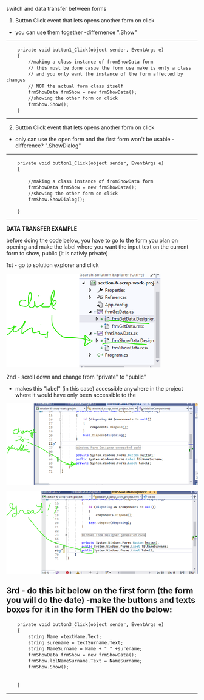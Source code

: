 switch and data transfer between forms



1. Button Click event that lets opens another form on click
- you can use them together
-differnence ".Show"
--------------------------------------------------------------------
        private void button1_Click(object sender, EventArgs e)
        {
            //making a class instance of fromShowData form
            // this must be done casue the form use make is only a class
            // and you only want the instance of the form affected by changes
            // NOT the actual form class itself
            frmShowData frmShow = new frmShowData();
            //showing the other form on click
            frmShow.Show();
        }
--------------------------------------------------------------------



2. Button Click event that lets opens another form on click
- only can use the open form and the first form won't be usable
-difference? ".ShowDialog"
--------------------------------------------------------------------
        private void button1_Click(object sender, EventArgs e)
        {

            //making a class instance of fromShowData form
            frmShowData frmShow = new frmShowData();
            //showing the other form on click
            frmShow.ShowDialog();

        }
--------------------------------------------------------------------



**DATA TRANSFER EXAMPLE**

before doing the code below, you have to go to the form you plan on opening
and make the label where you want the input text on the current form to show, public (it is nativly private)


1st - go to solution explorer and click


![solExplo](./data-transfer-pictures/solution-explorer-datatransfer.png "solution exploror 1")

2nd - scroll down and change from "private" to "public"
- makes this  "label" (in this case) accessible anywhere in the project where it would have only been accessible to the 

![codeView](./data-transfer-pictures/before-changing-to-pub.png "private to public")

![codeView](./data-transfer-pictures/after-changing-to-pub.png "private to public")


3rd - do this bit below on the first form (the form you will do the date)
-make the buttons and texts boxes for it in the form THEN do the below:
--------------------------------------------------------------------


        private void button3_Click(object sender, EventArgs e)
        {
            string Name =textName.Text;
            string surename = textSurname.Text;
            string NameSurname = Name + " " +surename;
            frmShowData frmShow = new frmShowData();
            frmShow.lblNameSurname.Text = NameSurname;
            frmShow.Show();


        }


--------------------------------------------------------------------
